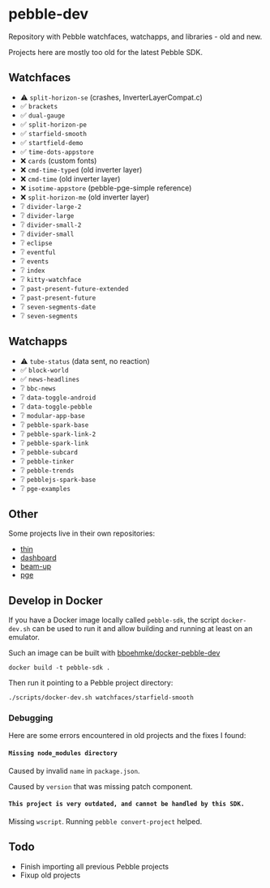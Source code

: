 # pebble-dev

Repository with Pebble watchfaces, watchapps, and libraries - old and new.

Projects here are mostly too old for the latest Pebble SDK.

## Watchfaces

* ⚠️ `split-horizon-se` (crashes, InverterLayerCompat.c)
* ✅ `brackets`
* ✅ `dual-gauge`
* ✅ `split-horizon-pe`
* ✅ `starfield-smooth`
* ✅ `startfield-demo`
* ✅ `time-dots-appstore`
* ❌ `cards` (custom fonts)
* ❌ `cmd-time-typed` (old inverter layer)
* ❌ `cmd-time` (old inverter layer)
* ❌ `isotime-appstore` (pebble-pge-simple reference)
* ❌ `split-horizon-me` (old inverter layer)
* ❔ `divider-large-2`
* ❔ `divider-large`
* ❔ `divider-small-2`
* ❔ `divider-small`
* ❔ `eclipse`
* ❔ `eventful`
* ❔ `events`
* ❔ `index`
* ❔ `kitty-watchface`
* ❔ `past-present-future-extended`
* ❔ `past-present-future`
* ❔ `seven-segments-date`
* ❔ `seven-segments`

## Watchapps

* ⚠️ `tube-status` (data sent, no reaction)
* ✅ `block-world`
* ✅ `news-headlines`
* ❔ `bbc-news`
* ❔ `data-toggle-android`
* ❔ `data-toggle-pebble`
* ❔ `modular-app-base`
* ❔ `pebble-spark-base`
* ❔ `pebble-spark-link-2`
* ❔ `pebble-spark-link`
* ❔ `pebble-subcard`
* ❔ `pebble-tinker`
* ❔ `pebble-trends`
* ❔ `pebblejs-spark-base`
* ❔ `pge-examples`

## Other

Some projects live in their own repositories:

* [thin](https://github.com/C-D-Lewis/thin)
* [dashboard](https://github.com/C-D-Lewis/dashboard)
* [beam-up](https://github.com/C-D-Lewis/beam-up)
* [pge](https://github.com/C-D-Lewis/pge)

## Develop in Docker

If you have a Docker image locally called `pebble-sdk`, the script
`docker-dev.sh` can be used to run it and allow building and running at least on
an emulator.

Such an image can be built with
[bboehmke/docker-pebble-dev](https://github.com/bboehmke/docker-pebble-dev)

```
docker build -t pebble-sdk .
```

Then run it pointing to a Pebble project directory:

```
./scripts/docker-dev.sh watchfaces/starfield-smooth
```

### Debugging

Here are some errors encountered in old projects and the fixes I found:

#### `Missing node_modules directory`

Caused by invalid `name` in `package.json`.

Caused by `version` that was missing patch component.

#### `This project is very outdated, and cannot be handled by this SDK.`

Missing `wscript`. Running `pebble convert-project` helped.


## Todo

* Finish importing all previous Pebble projects
* Fixup old projects
